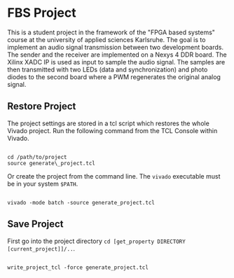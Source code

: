 # FBS Project

This is a student project in the framework of the "FPGA based systems" course at the university of applied sciences Karlsruhe. The goal is to implement an audio signal transmission between two development boards. The sender and the receiver are implemented on a Nexys 4 DDR board. The Xilinx XADC IP is used as input to sample the audio signal. The samples are then transmitted with two LEDs (data and synchronization) and photo diodes to the second board where a PWM regenerates the original analog signal.

## Restore Project
The project settings are stored in a tcl script which restores the whole Vivado project. Run the following command from the TCL Console within Vivado.

<code>
cd /path/to/project
source generate\_project.tcl
</code>

Or create the project from the command line. The `vivado` executable must be in your system `$PATH`.

<code>
vivado -mode batch -source generate_project.tcl
</code>

## Save Project
First go into the project directory `cd [get_property DIRECTORY [current_project]]/..`. 


<code>
write_project_tcl -force generate_project.tcl
</code>
